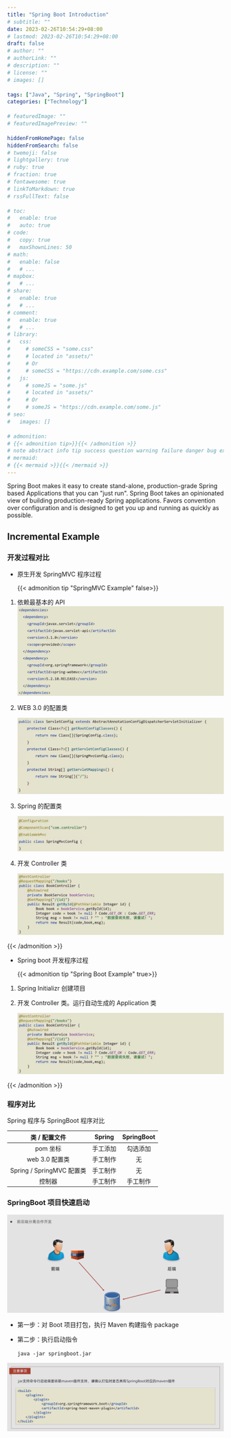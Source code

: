```yaml
---
title: "Spring Boot Introduction"
# subtitle: ""
date: 2023-02-26T10:54:29+08:00
# lastmod: 2023-02-26T10:54:29+08:00
draft: false
# author: ""
# authorLink: ""
# description: ""
# license: ""
# images: []

tags: ["Java", "Spring", "SpringBoot"]
categories: ["Technology"]

# featuredImage: ""
# featuredImagePreview: ""

hiddenFromHomePage: false
hiddenFromSearch: false
# twemoji: false
# lightgallery: true
# ruby: true
# fraction: true
# fontawesome: true
# linkToMarkdown: true
# rssFullText: false

# toc:
#   enable: true
#   auto: true
# code:
#   copy: true
#   maxShownLines: 50
# math:
#   enable: false
#   # ...
# mapbox:
#   # ...
# share:
#   enable: true
#   # ...
# comment:
#   enable: true
#   # ...
# library:
#   css:
#     # someCSS = "some.css"
#     # located in "assets/"
#     # Or
#     # someCSS = "https://cdn.example.com/some.css"
#   js:
#     # someJS = "some.js"
#     # located in "assets/"
#     # Or
#     # someJS = "https://cdn.example.com/some.js"
# seo:
#   images: []

# admonition:
# {{< admonition tip>}}{{< /admonition >}}
# note abstract info tip success question warning failure danger bug example quote
# mermaid:
# {{< mermaid >}}{{< /mermaid >}}
---
```


Spring Boot makes it easy to create stand-alone, production-grade Spring based Applications that you can "just run". Spring Boot takes an opinionated view of building production-ready Spring applications. Favors convention over configuration and is designed to get you up and running as quickly as possible.

<!--more-->

## Incremental Example

### 开发过程对比

+ 原生开发 SpringMVC 程序过程

   {{< admonition tip "SpringMVC Example" false>}}

1. 依赖最基本的 API![image-20230621162753089](image-20230621162753089.png " ")

2. WEB 3.0 的配置类

   ![image-20230626102749800](image-20230626102749800.png " ")

3. Spring 的配置类

   ![image-20230626102928960](image-20230626102928960.png " ")

4. 开发 Controller 类

   ![image-20230626103209003](image-20230626103209003.png " ")

{{< /admonition >}}

+ Spring boot 开发程序过程

   {{< admonition tip "Spring Boot Example" true>}}

1. Spring Initializr 创建项目

2. 开发 Controller 类。运行自动生成的 Application 类

   ![image-20230626103209003](image-20230626103209003.png " ")

{{< /admonition >}}

### 程序对比

Spring 程序与 SpringBoot 程序对比

|       类 / 配置文件       |  Spring  | SpringBoot |
| :-----------------------: | :------: | :--------: |
|         pom 坐标          | 手工添加 |  勾选添加  |
|      web 3.0 配置类       | 手工制作 |     无     |
| Spring / SpringMVC 配置类 | 手工制作 |     无     |
|          控制器           | 手工制作 |  手工制作  |

### SpringBoot 项目快速启动

![image-20230628192957700](image-20230628192957700.png " ")

+ 第一步：对 Boot 项目打包，执行 Maven 构建指令 package

+ 第二步：执行启动指令

  `java -jar springboot.jar`

![image-20230628194011356](image-20230628194011356.png " ")
